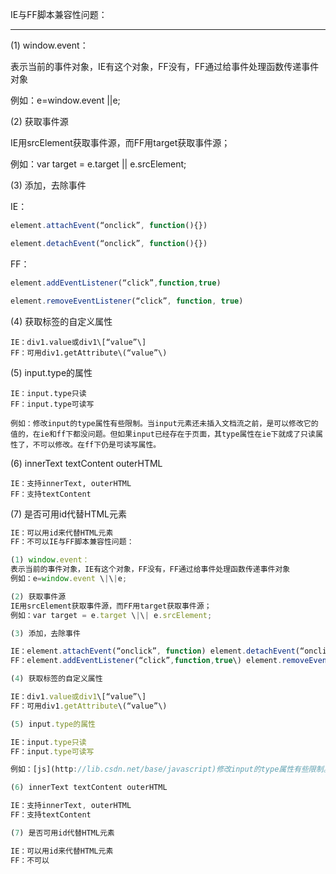 IE与FF脚本兼容性问题：

---

\(1\) window.event：

表示当前的事件对象，IE有这个对象，FF没有，FF通过给事件处理函数传递事件对象

例如：e=window.event \|\|e;

\(2\) 获取事件源

IE用srcElement获取事件源，而FF用target获取事件源；

例如：var target = e.target \|\| e.srcElement;

\(3\) 添加，去除事件

IE：

```js
element.attachEvent(“onclick”, function(){})
```

```js
element.detachEvent(“onclick”, function(){})
```

FF：

```js
element.addEventListener(“click”,function,true)
```

```js
element.removeEventListener(“click”, function, true)
```

\(4\) 获取标签的自定义属性

```
IE：div1.value或div1\[“value”\]  
FF：可用div1.getAttribute\(“value”\)
```

\(5\) input.type的属性

```
IE：input.type只读  
FF：input.type可读写  

例如：修改input的type属性有些限制。当input元素还未插入文档流之前，是可以修改它的值的，在ie和ff下都没问题。但如果input已经存在于页面，其type属性在ie下就成了只读属性了，不可以修改。在ff下仍是可读写属性。
```

\(6\) innerText textContent outerHTML

```
IE：支持innerText, outerHTML  
FF：支持textContent
```

\(7\) 是否可用id代替HTML元素

```js
IE：可以用id来代替HTML元素  
FF：不可以IE与FF脚本兼容性问题： 

(1) window.event：  
表示当前的事件对象，IE有这个对象，FF没有，FF通过给事件处理函数传递事件对象  
例如：e=window.event \|\|e;

(2) 获取事件源  
IE用srcElement获取事件源，而FF用target获取事件源；  
例如：var target = e.target \|\| e.srcElement;

(3) 添加，去除事件 

IE：element.attachEvent(“onclick”, function) element.detachEvent(“onclick”, function)  
FF：element.addEventListener(“click”,function,true\) element.removeEventListener(“click”, function, true)

(4) 获取标签的自定义属性  

IE：div1.value或div1\[“value”\]  
FF：可用div1.getAttribute\(“value”\)

(5) input.type的属性 

IE：input.type只读  
FF：input.type可读写  

例如：[js](http://lib.csdn.net/base/javascript)修改input的type属性有些限制。当input元素还未插入文档流之前，是可以修改它的值的，在ie和ff下都没问题。但如果input已经存在于页面，其type属性在ie下就成了只读属性了，不可以修改。在ff下仍是可读写属性。

(6) innerText textContent outerHTML 

IE：支持innerText, outerHTML  
FF：支持textContent

(7) 是否可用id代替HTML元素  

IE：可以用id来代替HTML元素  
FF：不可以
```


